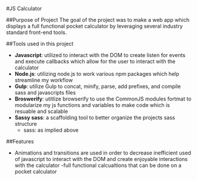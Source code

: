 #JS Calculator

##Purpose of Project
The goal of the project was to make a web app which displays a full functional pocket calculator by leveraging several industry standard front-end tools.

##Tools used in this project
- **Javascript**: utilized to interact with the DOM to create listen for events and execute callbacks which allow for the user to interact with the calculator
- **Node.js**: utilizing node.js to work various npm packages which help streamline my workflow
- **Gulp**: utilize Gulp to concat, minify, parse, add prefixes, and compile sass and javascripts files
- **Broswerify**: utitlize browserify to use the CommonJS modules fortmat to modularize my js functions and variables to make code which is resuable and scalable
- **Sassy sass**: a scaffolding tool to better organize the projects sass structure
	- sass: as implied above

##Features
- Animations and transitions are used in order to decrease inefficient used of javascript to interact with the DOM and create enjoyable interactions with the calculator
-full functional calcualtions that can be done on a pocket calculator
